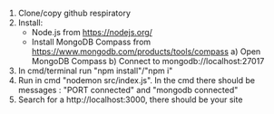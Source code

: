 1. Сlone/copy github respiratory
2. Install:
    - Node.js from https://nodejs.org/
    - Install MongoDB Compass from https://www.mongodb.com/products/tools/compass
          a) Open MongoDB Compass
          b) Connect to mongodb://localhost:27017
3. In cmd/terminal run "npm install"/"npm i"
4. Run in cmd "nodemon src/index.js". In the cmd there should be messages : "PORT connected" and "mongodb connected"
5. Search for a http://localhost:3000, there should be your site
